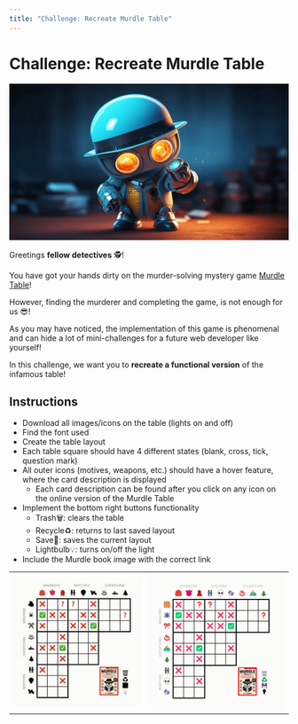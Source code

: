 ```yaml
---
title: "Challenge: Recreate Murdle Table"
---
```


# Challenge: Recreate Murdle Table

![](./assets/robot.detective.png)

Greetings **fellow detectives** 🕵️!

You have got your hands dirty on the murder-solving mystery game [Murdle Table](https://murdle.com/)!

However, finding the murderer and completing the game, is not enough for us 😎! 

As you may have noticed, the implementation of this game is phenomenal and can hide a lot of mini-challenges for a future web developer like yourself!

In this challenge, we want you to **recreate a functional version** of the infamous table!



## Instructions

- Download all images/icons on the table (lights on and off)
- Find the font used
- Create the table layout
- Each table square should have 4 different states (blank, cross, tick, question mark)
- All outer icons (motives, weapons, etc.) should have a hover feature, where the card description is displayed
  - Each card description can be found after you click on any icon on the online version of the Murdle Table
- Implement the bottom right buttons functionality
  - Trash🗑️: clears the table
  - Recycle♻️: returns to last saved layout
  - Save💾: saves the current layout
  - Lightbulb💡: turns on/off the light
- Include the Murdle book image with the correct link


<table>
  <tr>
    <td>
      <img src="./assets/murdle-table-light-off.jpg">
    </td>
    <td>
      <img src="./assets/murdle-table-light-on.png">
    </td>
  </tr>
</table>